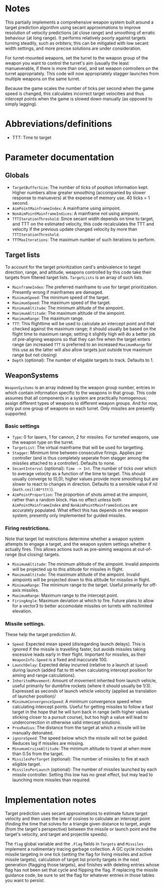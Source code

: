 # Notes
This partially implements a comprehensive weapon system built around a target prediction algorithm using secant approximations to improve resolution of velocity predictions (at close range) and smoothing of erratic behaviour (at long range). It performs relatively poorly against targets turning steadily, such as orbiters; this can be mitigated with low secant width settings, and more precise solutions are under consideration.

For turret-mounted weapons, set the turret to the weapon group of the weapon you want to control the turret's aim (usually the least manueverable, if there is more than one), and set weapon controllers on the turret appropriately. This code will now appropriately stagger launches from multiple weapons on the same turret.

Because the game scales the number of ticks per second when the game speed is changed, this calculates incorrect target velocities and thus intercept points when the game is slowed down manually (as opposed to simply lagging).

# Abbreviations/definitions
+ TTT: Time to target

# Parameter documentation
## Globals
+ `TargetBufferSize`: The number of ticks of position information kept. Higher numbers allow greater smoothing (accompanied by slower response to manuevers) at the expense of memory use. 40 ticks = 1 second.
+ `AimPointMainframeIndex`: A mainframe using aimpoint.
+ `NonAimPointMainframeIndices`: A mainframe not using aimpoint.
+ `TTTIterationThreshold`: Since secant width depends on time to target, and TTT on the estimated velocity, this code recalculates the TTT and velocity if the previous update changed velocity by more than `TTTIterationThreshold`.
+ `TTTMaxIterations`: The maximum number of such iterations to perform.

## Target lists
To account for the target prioritization card's ambivalence to target direction, range, and altitude, weapons controlled by this code take their targets from filtered target lists. `TargetLists` is an array of such lists.
+ `MainframeIndex`: The preferred mainframe to use for target prioritization. Presently wrong if mainframes are damaged.
+ `MinimumSpeed`: The minimum speed of the target.
+ `MaximumSpeed`: The maximum speed of the target.
+ `MinimumAltitude`: The minimum altitude of the aimpoint.
+ `MaximumAltitude`: The maximum altitude of the aimpoint.
+ `MaximumRange`: The maximum range.
+ `TTT`: This flighttime will be used to calculate an intercept point and that checked against the maximum range; it should usually be based on the flight time to maximum range; setting it slightly high will do a better job of pre-aligning weapons so that they can fire when the target enters range (an increased `TTT` is preferred to an increased `MaximumRange` for this use as the latter will also allow targets just outside true maximum range but not closing)
+ `Depth` (optional): The number of eligable targets to track. Defaults to 1.

## WeaponSystems
`WeaponSystems` is an array indexed by the weapon group number, entries in which contain information specific to the weapons in that group. This code assumes that all components in a system are practically homogenous; assign different types of weapons to different weapon groups. And for now, only put one group of weapons on each turret. Only missiles are presently supported.

### Basic settings
+ `Type`: 0 for lasers, 1 for cannon, 2 for missiles. For turreted weapons, use the weapon type on the turret.
+ `TargetList`: The virtual mainframe that will be used for targetting.
+ `Stagger`: Minimum time between consecutive firings. Applies per controller (and is thus completely seperate from stagger among the missiles attached to a controller). Defaults to none.
+ `SecantInterval` (optional): `Time -> Int`. The number of ticks over which to average velocity as a function of the time to target. This should usually converge to (0,0); higher values provide more smoothing but are slower to react to changes in direction. Defaults to a sensible value if nil (`math.ceil(40*ttt)`).
+ `AimPointProportion`: The proportion of shots aimed at the aimpoint, rather than a random block. Has no effect unless both `AimPointMainframeIndex` and `NonAimPointMainframeIndices` are accurately populated. What effect this has depends on the weapon system; presently only implemented for guided missiles.

### Firing restrictions.
Note that target list restrictions determine whether a weapon system attempts to engage a target, and the weapon system settings whether it actually fires. This allows actions such as pre-aiming weapons at out-of-range (but closing) targets.
+ `MinimumAltitude`: The minimum altitude of the aimpoint. Invalid aimpoints will be projected up to this altitude for missiles in flight.
+ `MaximumAltitude`: The maximum altitude of the aimpoint. Invalid aimpoints will be projected down to this altitude for missiles in flight.
+ `MinimumRange`: The minimum range to the target. Useful primarily for off-axis missiles.
+ `MaximumRange`: Maximum range to the intercept point.
+ `FiringAngle`: Maximum deviation at which to fire. Future plans to allow for a vector3 to better accomodate missiles on turrets with no/limited elevation.

### Missile settings.
These help the target prediction AI.
+ `Speed`: Expected mean speed (disregarding launch delays). This is ignored if the missile is travelling faster, but avoids missiles taking excessive leads early in their flight. Important for missiles, as their `WeaponInfo.Speed` is a fixed and inaccurate 100.
+ `LaunchDelay`: Expected delay incurred (relative to a launch at `Speed`) during launch (added flat to ttt when calculating intercept position for aiming and range calculations).
+ `InheritedMovement`: Amount of movement inherited from launch vehicle, useful primarily for dumbfire rockets (where it should usually be 1/3). Expressed as seconds of launch vehicle velocity (applied as translation of launcher position)/
+ `MinimumConvergenceSpeed`: A minimum convergence speed when calculating intercept points. Useful for getting missiles to follow a fast target in the hope that he will turn back in range (with higher values sticking closer to a pursuit course), but too high a value will lead to undercorrection in otherwise valid intercept solutions.
+ `ProxRadius`: The distance from the target at which a missile will be manually detonated.
+ `ignoreSpeed`: The speed below which the missile will not be guided. Reduces lag if missiles are missing.
+ `MinumumCruiseAltitude`: The minimum altitude to travel at when more than 0.5s from the target.
+ `MissilesPerTarget` (optional): The number of missiles to fire at each eligible target.
+ `MissilesPerLaunch` (optional): The number of missiles launched by each missile controller. Setting this low has no great effect, but may lead to launching more missiles than required.

# Implementation notes
Target prediction uses secant approximations to estimate future target velocity and then uses the law of cosines to calculate an intercept point (finding the time that solves for a triangle given distance to target, angle (from the target's perspective) between the missile or launch point and the target's velocity, and target and projectile speeds).

The `flag` global variable  and the `.Flag` fields in `Targets` and `Missiles` implement a rudimentary tracing garbage collection.
A GC cycle includes missile targeting in one tick (setting the flag for living missiles and active missile targets), calculation of target list priority targets in the next generation (flagging those targets), and finishes with deleting entries whose flag has not been set that cycle and flipping the flag.
If replacing the missile guidance code, be sure to set the flag for whatever entries in those tables you want to persist.
